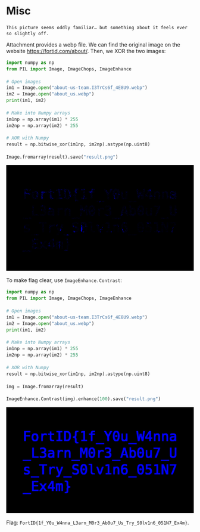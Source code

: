 # Misc

```
This picture seems oddly familiar… but something about it feels ever so slightly off.
```

Attachment provides a webp file. We can find the original image on the website <https://fortid.com/about/>. Then, we XOR the two images:

```python
import numpy as np
from PIL import Image, ImageChops, ImageEnhance

# Open images
im1 = Image.open("about-us-team.I3TrCs6f_4E8U9.webp")
im2 = Image.open("about_us.webp")
print(im1, im2)

# Make into Numpy arrays
im1np = np.array(im1) * 255
im2np = np.array(im2) * 255

# XOR with Numpy
result = np.bitwise_xor(im1np, im2np).astype(np.uint8)

Image.fromarray(result).save("result.png")
```

![](./misc-1.png)

To make flag clear, use `ImageEnhance.Contrast`:

```python
import numpy as np
from PIL import Image, ImageChops, ImageEnhance

# Open images
im1 = Image.open("about-us-team.I3TrCs6f_4E8U9.webp")
im2 = Image.open("about_us.webp")
print(im1, im2)

# Make into Numpy arrays
im1np = np.array(im1) * 255
im2np = np.array(im2) * 255

# XOR with Numpy
result = np.bitwise_xor(im1np, im2np).astype(np.uint8)

img = Image.fromarray(result)

ImageEnhance.Contrast(img).enhance(100).save("result.png")
```

![](./misc-2.png)

Flag: `FortID{1f_Y0u_W4nna_L3arn_M0r3_Ab0u7_Us_Try_S0lv1n6_051N7_Ex4m}`.
